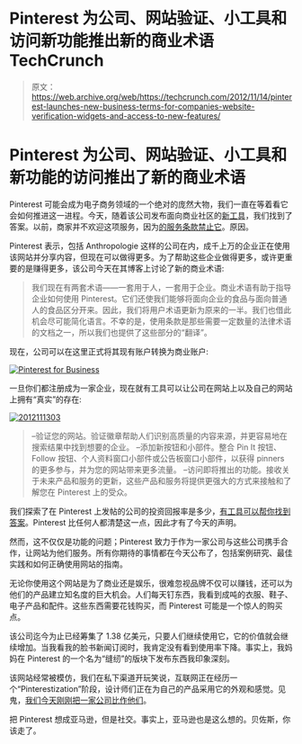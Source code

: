 # Pinterest 为公司、网站验证、小工具和访问新功能推出新的商业术语 TechCrunch

> 原文：<https://web.archive.org/web/https://techcrunch.com/2012/11/14/pinterest-launches-new-business-terms-for-companies-website-verification-widgets-and-access-to-new-features/>

# Pinterest 为公司、网站验证、小工具和新功能的访问推出了新的商业术语

Pinterest 可能会成为电子商务领域的一个绝对的庞然大物，我们一直在等着看它会如何推进这一进程。今天，随着该公司发布面向商业社区的[新工具](https://web.archive.org/web/20221006074521/http://blog.pinterest.com/post/35710687813/new-tools-for-businesses-in-the-pinterest-community)，我们找到了答案。以前，商家并不欢迎这项服务，因为[的服务条款禁止它](https://web.archive.org/web/20221006074521/http://allthingsd.com/20121114/pinterest-removes-ban-on-commercial-use-as-it-adds-business-accounts/)。原因。

Pinterest 表示，包括 Anthropologie 这样的公司在内，成千上万的企业正在使用该网站并分享内容，但现在可以做得更多。为了帮助这些企业做得更多，或许更重要的是赚得更多，该公司今天在其博客上讨论了新的商业术语:

> 我们现在有两套术语——一套用于人，一套用于企业。商业术语有助于指导企业如何使用 Pinterest。它们还使我们能够将面向企业的食品与面向普通人的食品区分开来。因此，我们将用户术语更新为原来的一半。我们也借此机会尽可能简化语言。不幸的是，使用条款是那些需要一定数量的法律术语的文档之一，所以我们也提供了这些部分的“翻译”。

现在，公司可以在这里正式将其现有账户转换为商业账户:

[![](img/9d4c491ddc08e3bff39cf68d1ffab5f6.png "Pinterest for Business")](https://web.archive.org/web/20221006074521/https://beta.techcrunch.com/2012/11/14/pinterest-launches-new-business-terms-for-companies-website-verification-widgets-and-access-to-new-features/pinterest-for-business/)

一旦你们都注册成为一家企业，现在就有工具可以让公司在网站上以及自己的网站上拥有“真实”的存在:

[![](img/8cc7fc78c7ed435b6c43c7f6e5e6ffc3.png "2012111303")](https://web.archive.org/web/20221006074521/https://beta.techcrunch.com/2012/11/14/pinterest-launches-new-business-terms-for-companies-website-verification-widgets-and-access-to-new-features/attachment/2012111303/)

> –验证您的网站。验证徽章帮助人们识别高质量的内容来源，并更容易地在搜索结果中找到想要的企业。
> –添加新按钮和小部件。整合 Pin It 按钮、Follow 按钮、个人资料窗口小部件或公告板窗口小部件，以获得 pinners 的更多参与，并为您的网站带来更多流量。
> –访问即将推出的功能。接收关于未来产品和服务的更新，这些产品和服务将提供更强大的方式来接触和了解您在 Pinterest 上的受众。

我们探索了在 Pinterest 上发帖的公司的投资回报率是多少，[有工具可以帮你找到答案](https://web.archive.org/web/20221006074521/https://beta.techcrunch.com/2012/09/24/whats-the-roi-of-posting-to-pinterest-new-social-media-solution-ohtootay-tells-you/)。Pinterest 比任何人都清楚这一点，因此才有了今天的声明。

然而，这不仅仅是功能的问题；Pinterest 致力于作为一家公司与这些公司携手合作，让网站为他们服务。所有你期待的事情都在今天公布了，包括案例研究、最佳实践和如何正确使用网站的指南。

无论你使用这个网站是为了商业还是娱乐，很难忽视品牌不仅可以赚钱，还可以为他们的产品建立知名度的巨大机会。人们每天钉东西，我看到成吨的衣服、鞋子、电子产品和配件。这些东西需要花钱购买，而 Pinterest 可能是一个惊人的购买点。

该公司迄今为止已经筹集了 1.38 亿美元，只要人们继续使用它，它的价值就会继续增加。当我看我的脸书新闻订阅时，我肯定没有看到使用率下降。事实上，我妈妈在 Pinterest 的一个名为“缝纫”的版块下发布东西我印象深刻。

该网站经常被模仿，我们在私下渠道开玩笑说，互联网正在经历一个“Pinterestization”阶段，设计师们正在为自己的产品采用它的外观和感觉。见鬼，[我们今天刚刚把一家公司比作他们](https://web.archive.org/web/20221006074521/https://beta.techcrunch.com/2012/11/14/snoox-is-a-pinterest-with-purpose/)。

把 Pinterest 想成亚马逊，但是社交。事实上，亚马逊也是这么想的。贝佐斯，你该走了。